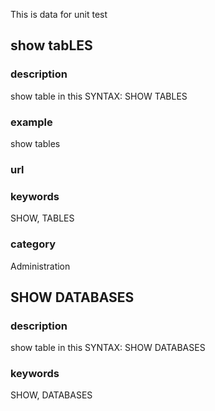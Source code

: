 This is data for unit test

## show tabLES
### description
show table in this
SYNTAX: SHOW TABLES
### example
show tables

### url
### keywords
SHOW, TABLES
### category
Administration

## SHOW DATABASES
### description
show table in this
    SYNTAX: SHOW DATABASES
### keywords
SHOW, DATABASES
